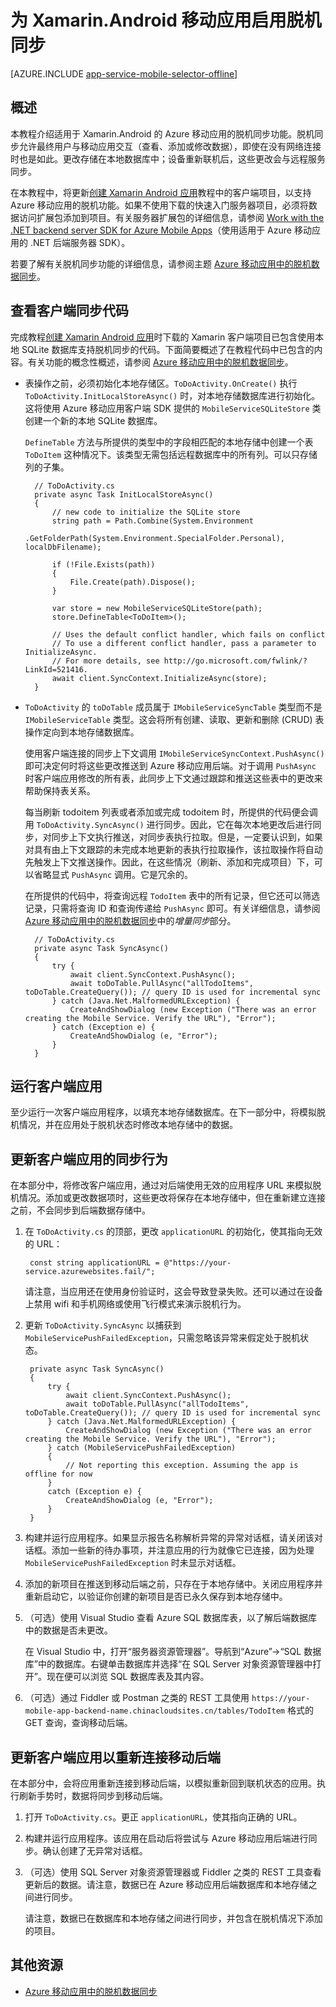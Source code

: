 <properties
    pageTitle="为 Azure 移动应用启用脱机同步 (Xamarin Android)"
    description="了解如何在 Xamarin Android 应用程序中使用应用服务移动应用缓存和同步脱机数据"
    documentationCenter="xamarin"
    authors="wesmc7777"
    manager="dwrede"
    editor=""
    services="app-service\mobile"/>

<tags
	ms.service="app-service-mobile"
	ms.date="05/05/2016"
	wacn.date="09/26/2016"/>

# 为 Xamarin.Android 移动应用启用脱机同步

[AZURE.INCLUDE [app-service-mobile-selector-offline](../../includes/app-service-mobile-selector-offline.md)]

## 概述

本教程介绍适用于 Xamarin.Android 的 Azure 移动应用的脱机同步功能。脱机同步允许最终用户与移动应用交互（查看、添加或修改数据），即使在没有网络连接时也是如此。更改存储在本地数据库中；设备重新联机后，这些更改会与远程服务同步。

在本教程中，将更新[创建 Xamarin Android 应用]教程中的客户端项目，以支持 Azure 移动应用的脱机功能。如果不使用下载的快速入门服务器项目，必须将数据访问扩展包添加到项目。有关服务器扩展包的详细信息，请参阅 [Work with the .NET backend server SDK for Azure Mobile Apps](/documentation/articles/app-service-mobile-dotnet-backend-how-to-use-server-sdk/)（使用适用于 Azure 移动应用的 .NET 后端服务器 SDK）。

若要了解有关脱机同步功能的详细信息，请参阅主题 [Azure 移动应用中的脱机数据同步]。

## 查看客户端同步代码

完成教程[创建 Xamarin Android 应用]时下载的 Xamarin 客户端项目已包含使用本地 SQLite 数据库支持脱机同步的代码。下面简要概述了在教程代码中已包含的内容。有关功能的概念性概述，请参阅 [Azure 移动应用中的脱机数据同步]。

* 表操作之前，必须初始化本地存储区。`ToDoActivity.OnCreate()` 执行 `ToDoActivity.InitLocalStoreAsync()` 时，对本地存储数据库进行初始化。这将使用 Azure 移动应用客户端 SDK 提供的 `MobileServiceSQLiteStore` 类创建一个新的本地 SQLite 数据库。

	`DefineTable` 方法与所提供的类型中的字段相匹配的本地存储中创建一个表 `ToDoItem` 这种情况下。该类型无需包括远程数据库中的所有列。可以只存储列的子集。

		// ToDoActivity.cs
        private async Task InitLocalStoreAsync()
        {
            // new code to initialize the SQLite store
            string path = Path.Combine(System.Environment
				.GetFolderPath(System.Environment.SpecialFolder.Personal), localDbFilename);

            if (!File.Exists(path))
            {
                File.Create(path).Dispose();
            }

            var store = new MobileServiceSQLiteStore(path);
            store.DefineTable<ToDoItem>();

            // Uses the default conflict handler, which fails on conflict
            // To use a different conflict handler, pass a parameter to InitializeAsync.
			// For more details, see http://go.microsoft.com/fwlink/?LinkId=521416.
            await client.SyncContext.InitializeAsync(store);
        }


* `ToDoActivity` 的 `toDoTable` 成员属于 `IMobileServiceSyncTable` 类型而不是 `IMobileServiceTable` 类型。这会将所有创建、读取、更新和删除 (CRUD) 表操作定向到本地存储数据库。

	使用客户端连接的同步上下文调用 `IMobileServiceSyncContext.PushAsync()` 即可决定何时将这些更改推送到 Azure 移动应用后端。对于调用 `PushAsync` 时客户端应用修改的所有表，此同步上下文通过跟踪和推送这些表中的更改来帮助保持表关系。

	每当刷新 todoitem 列表或者添加或完成 todoitem 时，所提供的代码便会调用 `ToDoActivity.SyncAsync()` 进行同步。因此，它在每次本地更改后进行同步，对同步上下文执行推送，对同步表执行拉取。但是，一定要认识到，如果对具有由上下文跟踪的未完成本地更新的表执行拉取操作，该拉取操作将自动先触发上下文推送操作。因此，在这些情况（刷新、添加和完成项目）下，可以省略显式 `PushAsync` 调用。它是冗余的。

    在所提供的代码中，将查询远程 `TodoItem` 表中的所有记录，但它还可以筛选记录，只需将查询 ID 和查询传递给 `PushAsync` 即可。有关详细信息，请参阅 [Azure 移动应用中的脱机数据同步]中的*增量同步*部分。

	<!-- Need updated conflict handling info : `InitializeAsync` uses the default conflict handler, which fails whenever there is a conflict. To provide a custom conflict handler, see the tutorial [Handling conflicts with offline support for Mobile Services].
	-->


		// ToDoActivity.cs
        private async Task SyncAsync()
        {
			try {
	            await client.SyncContext.PushAsync();
	            await toDoTable.PullAsync("allTodoItems", toDoTable.CreateQuery()); // query ID is used for incremental sync
			} catch (Java.Net.MalformedURLException) {
				CreateAndShowDialog (new Exception ("There was an error creating the Mobile Service. Verify the URL"), "Error");
			} catch (Exception e) {
				CreateAndShowDialog (e, "Error");
			}
        }


## 运行客户端应用

至少运行一次客户端应用程序，以填充本地存储数据库。在下一部分中，将模拟脱机情况，并在应用处于脱机状态时修改本地存储中的数据。

## 更新客户端应用的同步行为

在本部分中，将修改客户端应用，通过对后端使用无效的应用程序 URL 来模拟脱机情况。添加或更改数据项时，这些更改将保存在本地存储中，但在重新建立连接之前，不会同步到后端数据存储中。

1. 在 `ToDoActivity.cs` 的顶部，更改 `applicationURL` 的初始化，使其指向无效的 URL：

        const string applicationURL = @"https://your-service.azurewebsites.fail/";

	请注意，当应用还在使用身份验证时，这会导致登录失败。还可以通过在设备上禁用 wifi 和手机网络或使用飞行模式来演示脱机行为。

2. 更新 `ToDoActivity.SyncAsync` 以捕获到 `MobileServicePushFailedException`，只需忽略该异常来假定处于脱机状态。

        private async Task SyncAsync()
        {
			try {
	            await client.SyncContext.PushAsync();
	            await toDoTable.PullAsync("allTodoItems", toDoTable.CreateQuery()); // query ID is used for incremental sync
			} catch (Java.Net.MalformedURLException) {
				CreateAndShowDialog (new Exception ("There was an error creating the Mobile Service. Verify the URL"), "Error");
			} catch (MobileServicePushFailedException)
            {
                // Not reporting this exception. Assuming the app is offline for now
            }
            catch (Exception e) {
				CreateAndShowDialog (e, "Error");
			}
        }


3. 构建并运行应用程序。如果显示报告名称解析异常的异常对话框，请关闭该对话框。添加一些新的待办事项，并注意应用的行为就像它已连接，因为处理 `MobileServicePushFailedException` 时未显示对话框。

4. 添加的新项目在推送到移动后端之前，只存在于本地存储中。关闭应用程序并重新启动它，以验证你创建的新项目是否已永久保存到本地存储中。

5. （可选）使用 Visual Studio 查看 Azure SQL 数据库表，以了解后端数据库中的数据是否未更改。

   	在 Visual Studio 中，打开“服务器资源管理器”。导航到“Azure”->“SQL 数据库”中的数据库。右键单击数据库并选择“在 SQL Server 对象资源管理器中打开”。现在便可以浏览 SQL 数据库表及其内容。

6. （可选）通过 Fiddler 或 Postman 之类的 REST 工具使用 `https://your-mobile-app-backend-name.chinacloudsites.cn/tables/TodoItem` 格式的 GET 查询，查询移动后端。


## 更新客户端应用以重新连接移动后端

在本部分中，会将应用重新连接到移动后端，以模拟重新回到联机状态的应用。执行刷新手势时，数据将同步到移动后端。

1. 打开 `ToDoActivity.cs`。更正 `applicationURL`，使其指向正确的 URL。

2. 构建并运行应用程序。该应用在启动后将尝试与 Azure 移动应用后端进行同步。确认创建了无异常对话框。

3. （可选）使用 SQL Server 对象资源管理器或 Fiddler 之类的 REST 工具查看更新后的数据。请注意，数据已在 Azure 移动应用后端数据库和本地存储之间进行同步。

    请注意，数据已在数据库和本地存储之间进行同步，并包含在脱机情况下添加的项目。

## 其他资源

* [Azure 移动应用中的脱机数据同步]

<!-- ##Summary

[AZURE.INCLUDE [mobile-services-offline-summary-csharp](../../includes/mobile-services-offline-summary-csharp.md)]

## Next steps

* [Handling conflicts with offline support for Mobile Services]

* [How to use the Xamarin Component client for Azure Mobile Services]
 -->

<!-- Images -->

<!-- URLs. -->
[创建 Xamarin Android 应用]: /documentation/articles/app-service-mobile-xamarin-android-get-started/
[Azure 移动应用中的脱机数据同步]: /documentation/articles/app-service-mobile-offline-data-sync/

[How to use the Xamarin Component client for Azure Mobile Services]: /documentation/articles/partner-xamarin-mobile-services-how-to-use-client-library/

[Xamarin Studio]: http://xamarin.com/download
[Xamarin extension]: http://xamarin.com/visual-studio

<!---HONumber=Mooncake_0919_2016-->